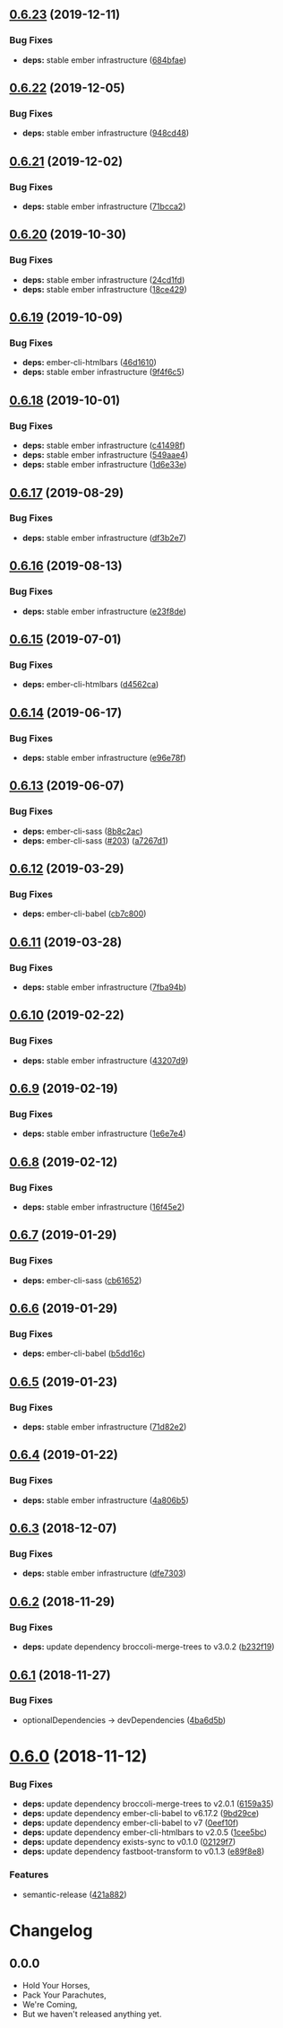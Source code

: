 ## [0.6.23](https://github.com/levanto-financial/ember-materialize-shim/compare/v0.6.22...v0.6.23) (2019-12-11)


### Bug Fixes

* **deps:** stable ember infrastructure ([684bfae](https://github.com/levanto-financial/ember-materialize-shim/commit/684bfae3e6a69f2cdd56ff4a6491869ae99ed146))

## [0.6.22](https://github.com/levanto-financial/ember-materialize-shim/compare/v0.6.21...v0.6.22) (2019-12-05)


### Bug Fixes

* **deps:** stable ember infrastructure ([948cd48](https://github.com/levanto-financial/ember-materialize-shim/commit/948cd48dfbaeae66c9f1b3344dc90e5c924952c7))

## [0.6.21](https://github.com/levanto-financial/ember-materialize-shim/compare/v0.6.20...v0.6.21) (2019-12-02)


### Bug Fixes

* **deps:** stable ember infrastructure ([71bcca2](https://github.com/levanto-financial/ember-materialize-shim/commit/71bcca2f940b1dadf579f7b809d15bf2db968179))

## [0.6.20](https://github.com/levanto-financial/ember-materialize-shim/compare/v0.6.19...v0.6.20) (2019-10-30)


### Bug Fixes

* **deps:** stable ember infrastructure ([24cd1fd](https://github.com/levanto-financial/ember-materialize-shim/commit/24cd1fde4281e1bfd042f2dd2906eb0ff3234572))
* **deps:** stable ember infrastructure ([18ce429](https://github.com/levanto-financial/ember-materialize-shim/commit/18ce42995bdc0e86a36df7dcac30625b18b86c9f))

## [0.6.19](https://github.com/levanto-financial/ember-materialize-shim/compare/v0.6.18...v0.6.19) (2019-10-09)


### Bug Fixes

* **deps:** ember-cli-htmlbars ([46d1610](https://github.com/levanto-financial/ember-materialize-shim/commit/46d1610))
* **deps:** stable ember infrastructure ([9f4f6c5](https://github.com/levanto-financial/ember-materialize-shim/commit/9f4f6c5))

## [0.6.18](https://github.com/levanto-financial/ember-materialize-shim/compare/v0.6.17...v0.6.18) (2019-10-01)


### Bug Fixes

* **deps:** stable ember infrastructure ([c41498f](https://github.com/levanto-financial/ember-materialize-shim/commit/c41498f))
* **deps:** stable ember infrastructure ([549aae4](https://github.com/levanto-financial/ember-materialize-shim/commit/549aae4))
* **deps:** stable ember infrastructure ([1d6e33e](https://github.com/levanto-financial/ember-materialize-shim/commit/1d6e33e))

## [0.6.17](https://github.com/levanto-financial/ember-materialize-shim/compare/v0.6.16...v0.6.17) (2019-08-29)


### Bug Fixes

* **deps:** stable ember infrastructure ([df3b2e7](https://github.com/levanto-financial/ember-materialize-shim/commit/df3b2e7))

## [0.6.16](https://github.com/levanto-financial/ember-materialize-shim/compare/v0.6.15...v0.6.16) (2019-08-13)


### Bug Fixes

* **deps:** stable ember infrastructure ([e23f8de](https://github.com/levanto-financial/ember-materialize-shim/commit/e23f8de))

## [0.6.15](https://github.com/levanto-financial/ember-materialize-shim/compare/v0.6.14...v0.6.15) (2019-07-01)


### Bug Fixes

* **deps:** ember-cli-htmlbars ([d4562ca](https://github.com/levanto-financial/ember-materialize-shim/commit/d4562ca))

## [0.6.14](https://github.com/levanto-financial/ember-materialize-shim/compare/v0.6.13...v0.6.14) (2019-06-17)


### Bug Fixes

* **deps:** stable ember infrastructure ([e96e78f](https://github.com/levanto-financial/ember-materialize-shim/commit/e96e78f))

## [0.6.13](https://github.com/levanto-financial/ember-materialize-shim/compare/v0.6.12...v0.6.13) (2019-06-07)


### Bug Fixes

* **deps:** ember-cli-sass ([8b8c2ac](https://github.com/levanto-financial/ember-materialize-shim/commit/8b8c2ac))
* **deps:** ember-cli-sass ([#203](https://github.com/levanto-financial/ember-materialize-shim/issues/203)) ([a7267d1](https://github.com/levanto-financial/ember-materialize-shim/commit/a7267d1))

## [0.6.12](https://github.com/levanto-financial/ember-materialize-shim/compare/v0.6.11...v0.6.12) (2019-03-29)


### Bug Fixes

* **deps:** ember-cli-babel ([cb7c800](https://github.com/levanto-financial/ember-materialize-shim/commit/cb7c800))

## [0.6.11](https://github.com/levanto-financial/ember-materialize-shim/compare/v0.6.10...v0.6.11) (2019-03-28)


### Bug Fixes

* **deps:** stable ember infrastructure ([7fba94b](https://github.com/levanto-financial/ember-materialize-shim/commit/7fba94b))

## [0.6.10](https://github.com/levanto-financial/ember-materialize-shim/compare/v0.6.9...v0.6.10) (2019-02-22)


### Bug Fixes

* **deps:** stable ember infrastructure ([43207d9](https://github.com/levanto-financial/ember-materialize-shim/commit/43207d9))

## [0.6.9](https://github.com/levanto-financial/ember-materialize-shim/compare/v0.6.8...v0.6.9) (2019-02-19)


### Bug Fixes

* **deps:** stable ember infrastructure ([1e6e7e4](https://github.com/levanto-financial/ember-materialize-shim/commit/1e6e7e4))

## [0.6.8](https://github.com/levanto-financial/ember-materialize-shim/compare/v0.6.7...v0.6.8) (2019-02-12)


### Bug Fixes

* **deps:** stable ember infrastructure ([16f45e2](https://github.com/levanto-financial/ember-materialize-shim/commit/16f45e2))

## [0.6.7](https://github.com/levanto-financial/ember-materialize-shim/compare/v0.6.6...v0.6.7) (2019-01-29)


### Bug Fixes

* **deps:** ember-cli-sass ([cb61652](https://github.com/levanto-financial/ember-materialize-shim/commit/cb61652))

## [0.6.6](https://github.com/levanto-financial/ember-materialize-shim/compare/v0.6.5...v0.6.6) (2019-01-29)


### Bug Fixes

* **deps:** ember-cli-babel ([b5dd16c](https://github.com/levanto-financial/ember-materialize-shim/commit/b5dd16c))

## [0.6.5](https://github.com/levanto-financial/ember-materialize-shim/compare/v0.6.4...v0.6.5) (2019-01-23)


### Bug Fixes

* **deps:** stable ember infrastructure ([71d82e2](https://github.com/levanto-financial/ember-materialize-shim/commit/71d82e2))

## [0.6.4](https://github.com/levanto-financial/ember-materialize-shim/compare/v0.6.3...v0.6.4) (2019-01-22)


### Bug Fixes

* **deps:** stable ember infrastructure ([4a806b5](https://github.com/levanto-financial/ember-materialize-shim/commit/4a806b5))

## [0.6.3](https://github.com/levanto-financial/ember-materialize-shim/compare/v0.6.2...v0.6.3) (2018-12-07)


### Bug Fixes

* **deps:** stable ember infrastructure ([dfe7303](https://github.com/levanto-financial/ember-materialize-shim/commit/dfe7303))

## [0.6.2](https://github.com/levanto-financial/ember-materialize-shim/compare/v0.6.1...v0.6.2) (2018-11-29)


### Bug Fixes

* **deps:** update dependency broccoli-merge-trees to v3.0.2 ([b232f19](https://github.com/levanto-financial/ember-materialize-shim/commit/b232f19))

## [0.6.1](https://github.com/levanto-financial/ember-materialize-shim/compare/v0.6.0...v0.6.1) (2018-11-27)


### Bug Fixes

* optionalDependencies -> devDependencies ([4ba6d5b](https://github.com/levanto-financial/ember-materialize-shim/commit/4ba6d5b))

# [0.6.0](https://github.com/levanto-financial/ember-materialize-shim/compare/v0.5.1...v0.6.0) (2018-11-12)


### Bug Fixes

* **deps:** update dependency broccoli-merge-trees to v2.0.1 ([6159a35](https://github.com/levanto-financial/ember-materialize-shim/commit/6159a35))
* **deps:** update dependency ember-cli-babel to v6.17.2 ([9bd29ce](https://github.com/levanto-financial/ember-materialize-shim/commit/9bd29ce))
* **deps:** update dependency ember-cli-babel to v7 ([0eef10f](https://github.com/levanto-financial/ember-materialize-shim/commit/0eef10f))
* **deps:** update dependency ember-cli-htmlbars to v2.0.5 ([1cee5bc](https://github.com/levanto-financial/ember-materialize-shim/commit/1cee5bc))
* **deps:** update dependency exists-sync to v0.1.0 ([02129f7](https://github.com/levanto-financial/ember-materialize-shim/commit/02129f7))
* **deps:** update dependency fastboot-transform to v0.1.3 ([e89f8e8](https://github.com/levanto-financial/ember-materialize-shim/commit/e89f8e8))


### Features

* semantic-release ([421a882](https://github.com/levanto-financial/ember-materialize-shim/commit/421a882))

Changelog
=========

## 0.0.0

- Hold Your Horses,
- Pack Your Parachutes,
- We're Coming,
- But we haven't released anything yet.
